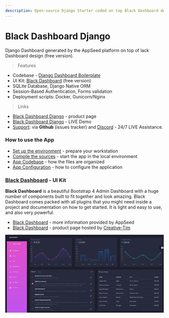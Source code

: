 ```yaml
---
description: Open-source Django Starter coded on top Black Dashboard design (free version).
---
```


# Black Dashboard Django

Django Dashboard generated by the AppSeed platform on top of lack Dashboard design \(free version\).

> Features

* Codebase - [Django Dashboard Boilerplate](../../boilerplate-code/django-dashboard.md)
* UI Kit: [Black Dashboard](../../content/bootstrap-template/black-dashboard.md) \(free version\)  
* SQLite Database, Django Native ORM
* Session-Based Authentication, Forms validation
* Deployment scripts: Docker, Gunicorn/Nginx 

> Links

* [Black Dashboard Django](https://appseed.us/admin-dashboards/django-dashboard-black) - product page
* [Black Dashboard Django](https://django-black-dashboard.appseed-srv1.com/) - LIVE Demo
* [Support](https://appseed.us/support):  via **Github** \(issues tracker\) and [Discord](https://discord.gg/fZC6hup) - 24/7 LIVE Assistance. 



### How to use the App

* [Set up the environment](../../boilerplate-code/django-dashboard.md#environment-1) - prepare your workstation
* [Compile the sources](../../boilerplate-code/django-dashboard.md#build-the-app-1) - start the app in the local environment
* [App Codebase](../../boilerplate-code/django-dashboard.md#app-codebase) - how the files are organized
* [App Configuration](../../boilerplate-code/django-dashboard.md#app-configuration) - how to configure the application



### [**Black Dashboard**](https://appseed.gitbook.io/docs/content/bootstrap-template/black-dashboard) - UI Kit <a id="black-dashboard-ui-kit"></a>

**Black Dashboard** is a beautiful Bootstrap 4 Admin Dashboard with a huge number of components built to fit together and look amazing. Black Dashboard comes packed with all plugins that you might need inside a project and documentation on how to get started. It is light and easy to use, and also very powerful.

* ​[Black Dashboard](https://appseed.gitbook.io/docs/content/bootstrap-template/black-dashboard) - more information provided by AppSeed
* ​[Black Dashboard](https://bit.ly/2L0W6Z7) - product page hosted by [Creative-Tim](https://appseed.gitbook.io/docs/content/partners/creative-tim)​

![Black Dashboard - Free Dashboard template.](../../.gitbook/assets/docs-black-dashboard-screen.jpg)



